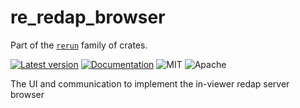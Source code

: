 # re_redap_browser

Part of the [`rerun`](https://github.com/rerun-io/rerun) family of crates.

[![Latest version](https://img.shields.io/crates/v/re_redap_browser.svg)](https://crates.io/crates/re_redap_browser)
[![Documentation](https://docs.rs/re_redap_browser/badge.svg)](https://docs.rs/re_redap_browser)
![MIT](https://img.shields.io/badge/license-MIT-blue.svg)
![Apache](https://img.shields.io/badge/license-Apache-blue.svg)

The UI and communication to implement the in-viewer redap server browser
